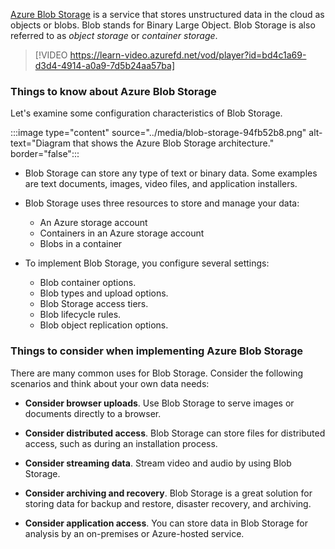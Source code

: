 [Azure Blob Storage](/azure/storage/blobs/storage-blobs-overview) is a service that stores unstructured data in the cloud as objects or blobs. Blob stands for Binary Large Object. Blob Storage is also referred to as _object storage_ or _container storage_.

> [!VIDEO https://learn-video.azurefd.net/vod/player?id=bd4c1a69-d3d4-4914-a0a9-7d5b24aa57ba]

### Things to know about Azure Blob Storage

Let's examine some configuration characteristics of Blob Storage.

:::image type="content" source="../media/blob-storage-94fb52b8.png" alt-text="Diagram that shows the Azure Blob Storage architecture." border="false":::

- Blob Storage can store any type of text or binary data. Some examples are text documents, images, video files, and application installers.

- Blob Storage uses three resources to store and manage your data:
   - An Azure storage account
   - Containers in an Azure storage account
   - Blobs in a container

- To implement Blob Storage, you configure several settings:
   - Blob container options.
   - Blob types and upload options.
   - Blob Storage access tiers.
   - Blob lifecycle rules.
   - Blob object replication options.

### Things to consider when implementing Azure Blob Storage

There are many common uses for Blob Storage. Consider the following scenarios and think about your own data needs:

- **Consider browser uploads**. Use Blob Storage to serve images or documents directly to a browser.

- **Consider distributed access**. Blob Storage can store files for distributed access, such as during an installation process.

- **Consider streaming data**. Stream video and audio by using Blob Storage.

- **Consider archiving and recovery**. Blob Storage is a great solution for storing data for backup and restore, disaster recovery, and archiving.

- **Consider application access**. You can store data in Blob Storage for analysis by an on-premises or Azure-hosted service.